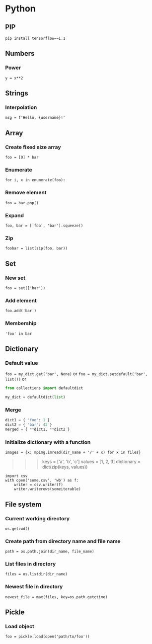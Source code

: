 # Python

## PIP

`pip install tensorflow==1.1`

## Numbers

### Power

`y = x**2`

## Strings

### Interpolation

`msg = f'Hello, {username}!'`

## Array

### Create fixed size array

`foo = [0] * bar`

### Enumerate

`for i, x in enumerate(foo):`

### Remove element

`foo = bar.pop()`

### Expand

`foo, bar = ['foo', 'bar'].squeeze()`

### Zip

`foobar = list(zip(foo, bar))`

## Set

### New set

`foo = set(['bar'])`

### Add element

`foo.add('bar')`

### Membership

`'foo' in bar`

## Dictionary

### Default value

`foo = my_dict.get('bar', None)`
or
`foo = my_dict.setdefault('bar', list())`
or
```python
from collections import defaultdict

my_dict = defaultdict(list)
```

### Merge

```python
dict1 = { 'foo': 1 }
dict2 = { 'bar': 42 }
merged = { **dict1, **dict2 }
```

### Initialize dictionary with a function
`images = {x: mpimg.imread(dir_name + '/' + x) for x in files}`

>>> keys = ['a', 'b', 'c']
>>> values = [1, 2, 3]
>>> dictionary = dict(zip(keys, values))

```
import csv
with open('some.csv', 'wb') as f:
    writer = csv.writer(f)
    writer.writerows(someiterable)
```

## File system

### Current working directory
`os.getcwd()`

### Create path from directory name and file name
`path = os.path.join(dir_name, file_name)`

### List files in directory
`files = os.listdir(dir_name)`

### Newest file in directory
`newest_file = max(files, key=os.path.getctime)`

## Pickle

### Load object

`foo = pickle.load(open('path/to/foo'))`
